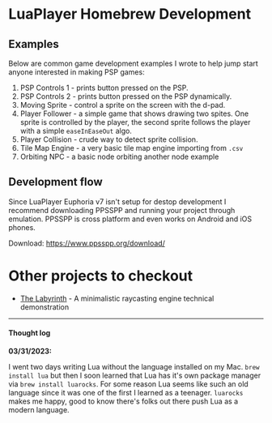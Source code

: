 # LuaPlayer Homebrew Development

## Examples

Below are common game development examples I wrote to help jump start anyone interested in making PSP games:

1. PSP Controls 1 - prints button pressed on the PSP.
2. PSP Controls 2 - prints button pressed on the PSP dynamically.
3. Moving Sprite - control a sprite on the screen with the d-pad.
4. Player Follower - a simple game that shows drawing two spites. One sprite is controlled by the player, the second sprite follows the player with a simple `easeInEaseOut` algo.
5. Player Collision - crude way to detect sprite collision.
6. Tile Map Engine - a very basic tile map engine importing from `.csv`
7. Orbiting NPC - a basic node orbiting another node example

## Development flow

Since LuaPlayer Euphoria v7 isn't setup for destop development I recommend downloading PPSSPP and running your project through emulation. PPSSPP is cross platform and even works on Android and iOS phones.

Download: https://www.ppsspp.org/download/


# Other projects to checkout

- [The Labyrinth](https://github.com/Yonaba/the-labyrinth/tree/4f44523ee48362b537ca74e413f6a5cda7c41f6a) - A minimalistic raycasting engine technical demonstration

-----

#### Thought log

**03/31/2023:**

I went two days writing Lua without the language installed on my Mac. `brew install lua` but then I soon learned that Lua has it's own package manager via `brew install luarocks`. For some reason Lua seems like such an old language since it was one of the first I learned as a teenager. `luarocks` makes me happy, good to know there's folks out there push Lua as a modern language.

